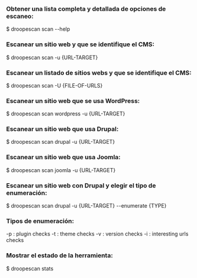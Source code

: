 ### Obtener una lista completa y detallada de opciones de escaneo:
$ droopescan scan --help
### Escanear un sitio web y que se identifique el CMS:
$ droopescan scan -u {URL-TARGET}
### Escanear un listado de sitios webs y que se identifique el CMS:
$ droopescan scan -U {FILE-OF-URLS}
### Escanear un sitio web que se usa WordPress:
$ droopescan scan wordpress -u {URL-TARGET}
### Escanear un sitio web que usa Drupal:
$ droopescan scan drupal -u {URL-TARGET}
### Escanear un sitio web que usa Joomla:
$ droopescan scan joomla -u {URL-TARGET}
### Escanear un sitio web con Drupal y elegir el tipo de enumeración:
$ droopescan scan drupal -u {URL-TARGET} --enumerate {TYPE}
### Tipos de enumeración:
-p : plugin checks
-t : theme checks
-v : version checks
-i : interesting urls checks
### Mostrar el estado de la herramienta:
$ droopescan stats